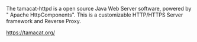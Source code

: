 The tamacat-httpd is a open source Java Web Server software, powered by " Apache HttpComponents".
This is a customizable HTTP/HTTPS Server framework and Reverse Proxy.

https://tamacat.org/
